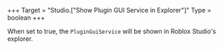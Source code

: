 +++
Target = "Studio.["Show Plugin GUI Service in Explorer"]"
Type = boolean
+++

When set to true, the `PluginGuiService` will be shown in Roblox Studio's explorer.
